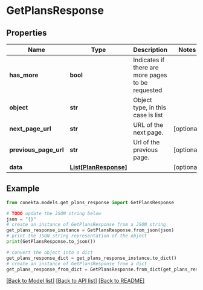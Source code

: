 # GetPlansResponse


## Properties

Name | Type | Description | Notes
------------ | ------------- | ------------- | -------------
**has_more** | **bool** | Indicates if there are more pages to be requested | 
**object** | **str** | Object type, in this case is list | 
**next_page_url** | **str** | URL of the next page. | [optional] 
**previous_page_url** | **str** | Url of the previous page. | [optional] 
**data** | [**List[PlanResponse]**](PlanResponse.md) |  | [optional] 

## Example

```python
from conekta.models.get_plans_response import GetPlansResponse

# TODO update the JSON string below
json = "{}"
# create an instance of GetPlansResponse from a JSON string
get_plans_response_instance = GetPlansResponse.from_json(json)
# print the JSON string representation of the object
print(GetPlansResponse.to_json())

# convert the object into a dict
get_plans_response_dict = get_plans_response_instance.to_dict()
# create an instance of GetPlansResponse from a dict
get_plans_response_from_dict = GetPlansResponse.from_dict(get_plans_response_dict)
```
[[Back to Model list]](../README.md#documentation-for-models) [[Back to API list]](../README.md#documentation-for-api-endpoints) [[Back to README]](../README.md)


